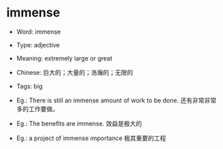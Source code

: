 # immense

- Word: immense

- Type: adjective
- Meaning: extremely large or great
- Chinese: 巨大的；大量的；浩瀚的；无限的
- Tags: big
- Eg.: There is still an immense amount of work to be done. 还有非常非常多的工作要做。
- Eg.: The benefits are immense. 效益是极大的
- Eg.: a project of immense importance 极其重要的工程

